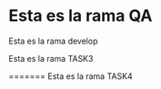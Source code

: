 Esta es la rama QA
=======
Esta es la rama develop

Esta es la rama TASK3

=======
Esta es la rama TASK4

